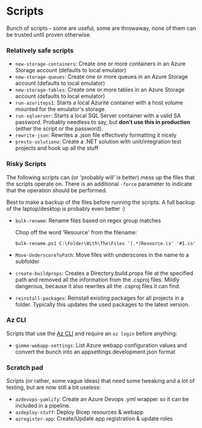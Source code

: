 # Scripts

Bunch of scripts - some are useful, some are throwaway, none of them can be trusted until proven otherwise.

### Relatively safe scripts

- `new-storage-containers`: Create one or more containers in an Azure Storage account (defaults to local emulator)
- `new-storage-queues`: Create one or more queues in an Azure Storage account (defaults to local emulator)
- `new-storage-tables`: Create one or more tables in an Azure Storage account (defaults to local emulator)
- `run-azuriteps1`: Starts a local Azurite container with a host volume mounted for the emulator's storage.
- `run-sqlserver`: Starts a local SQL Server container with a valid SA password. Probably needless to say, but **don't use this in production** (either the script or the password).
- `rewrite-json`: Rewrites a .json file effectively formatting it nicely
- `presto-solutiono`: Create a .NET solution with unit/integration test projects and hook up all the stuff

### Risky Scripts

The following scripts can (or 'probably will' is better) mess up the files that the scripts operate on. There is an additional `-force` parameter to indicate that the operation should be performed.

Best to make a backup of the files before running the scripts. A full backup of the laptop/desktop is probably even better :)

- `bulk-rename`: Rename files based on regex group matches

  Chop off the word 'Resource' from the filename:

  `bulk-rename.ps1 C:\Folder\With\The\Files '(.*)Resource.cs' '#1.cs'`

- `Move-UnderscoreToPath`: Move files with underscores in the name to a subfolder
- `create-buildprops`: Creates a Directory.build.props file at the specified path and removed all the information from the .csproj files. Mildly dangerous, because it also rewrites all the .csproj files it can find.
- `reinstall-packages`: Reinstall existing packages for all projects in a folder. Typically this updates the used packages to the latest version.

### Az CLI
Scripts that use the [Az CLI](https://learn.microsoft.com/en-us/cli/azure/install-azure-cli) and require an `az login` before anything:

- `gimme-webapp-settings`: List Azure webapp configuration values and convert the bunch into an appsettings.development.json format

### Scratch pad
Scripts (or rather, some vague ideas) that need some tweaking and a lot of testing, but are now still a bit useless:

- `azdevops-yamlify`: Create an Azure Devops .yml wrapper so it can be included in a pipeline.
- `azdeploy-stuff`: Deploy Bicep resources & webapp
- `azregister-app`: Create/Update app registration & update roles